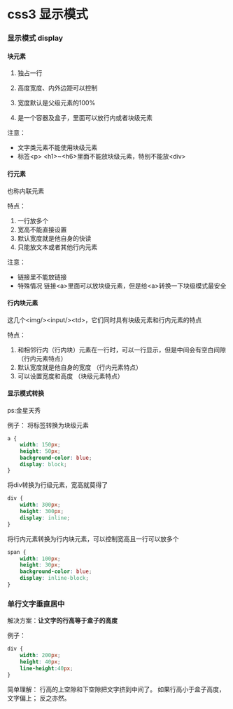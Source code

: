 # css3 显示模式

### 显示模式 display

#### 块元素
1. 独占一行

2. 高度宽度、内外边距可以控制

3. 宽度默认是父级元素的100%

4. 是一个容器及盒子，里面可以放行内或者块级元素

注意：

- 文字类元素不能使用块级元素
- 标签\<p\> \<h1\>\~\<h6\>里面不能放块级元素，特别不能放\<div\>

#### 行元素

也称内联元素

特点：
1. 一行放多个
2. 宽高不能直接设置
3. 默认宽度就是他自身的快读
4. 只能放文本或者其他行内元素

注意：
- 链接里不能放链接
- 特殊情况 链接\<a\>里面可以放块级元素，但是给\<a\>转换一下块级模式最安全

#### 行内块元素

这几个\<img/\>\<input/\>\<td\>，它们同时具有块级元素和行内元素的特点

特点：
1. 和相邻行内（行内块）元素在一行时，可以一行显示，但是中间会有空白间隙 （行内元素特点）
2. 默认宽度就是他自身的宽度		（行内元素特点）
3. 可以设置宽度和高度		（块级元素特点）


#### 显示模式转换

ps:金星天秀

例子：
将<a>标签转换为块级元素
```css
a {
	width: 150px;
	height: 50px;
	background-color: blue;
	display: block;
}
```
将div转换为行级元素，宽高就莫得了
```css
div {
    width: 300px;
    height: 300px;
    display: inline;
}
```

将<span>行内元素转换为行内块元素，可以控制宽高且一行可以放多个

```css
span {
    width: 100px;
    height: 30px;
    background-color: blue;
    display: inline-block;
}
```

### 单行文字垂直居中

解决方案：**让文字的行高等于盒子的高度**

例子：
```css
div {
	width: 200px;
	height: 40px;
	line-height:40px;
}
```

简单理解：
行高的上空隙和下空隙把文字挤到中间了。
如果行高小于盒子高度，文字偏上；
反之亦然。
